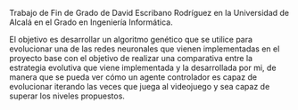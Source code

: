 Trabajo de Fin de Grado de David Escribano Rodríguez en la Universidad de Alcalá en el Grado en Ingeniería Informática.

El objetivo es desarrollar un algoritmo genético que se utilice para evolucionar una de las redes neuronales que vienen implementadas en el proyecto base con el objetivo de realizar una comparativa entre la estrategia evolutiva que viene implementada y la desarrollada por mi, de manera que se pueda ver cómo un agente controlador es capaz de evolucionar iterando las veces que juega al videojuego y sea capaz de superar los niveles propuestos.